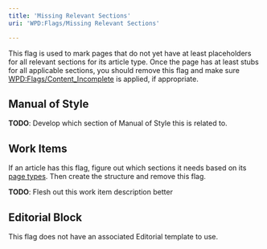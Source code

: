 ```yaml
---
title: 'Missing Relevant Sections'
uri: 'WPD:Flags/Missing Relevant Sections'

---
```

This flag is used to mark pages that do not yet have at least placeholders for all relevant sections for its article type. Once the page has at least stubs for all applicable sections, you should remove this flag and make sure [WPD:Flags/Content\_Incomplete](/WPD:Flags/Content_Incomplete) is applied, if appropriate.

## Manual of Style

**TODO**: Develop which section of Manual of Style this is related to.

## Work Items

If an article has this flag, figure out which sections it needs based on its [page types](/WPD:Architecture#Page_Types). Then create the structure and remove this flag.

**TODO**: Flesh out this work item description better

## Editorial Block

This flag does not have an associated Editorial template to use.
